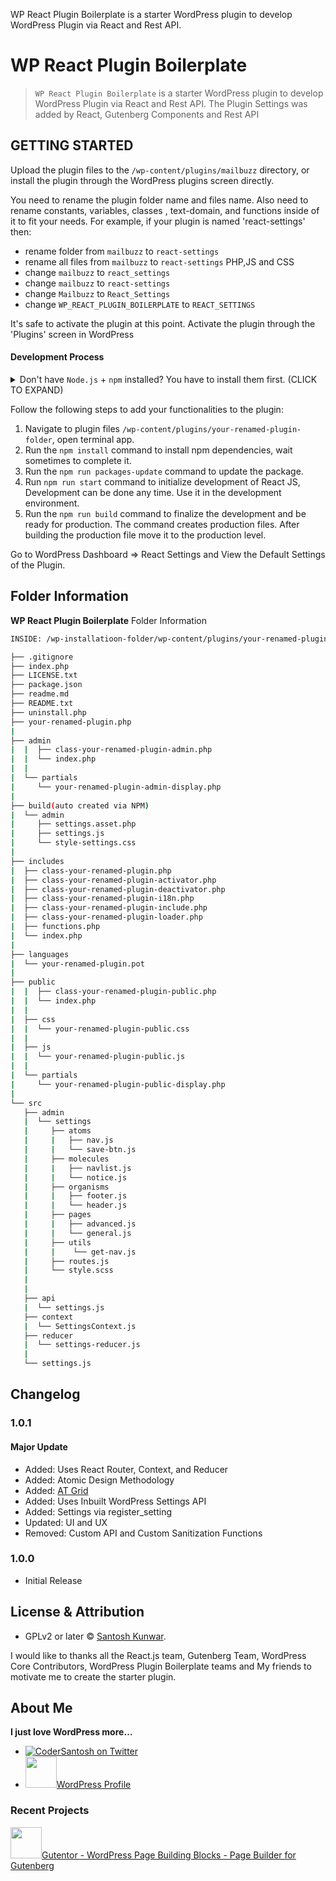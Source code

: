 WP React Plugin Boilerplate is a starter WordPress plugin to develop WordPress Plugin via React and Rest API.

# WP React Plugin Boilerplate

>`WP React Plugin Boilerplate` is a starter WordPress plugin to develop WordPress Plugin via React and Rest API. The Plugin Settings was added by React, Gutenberg Components and Rest API

## GETTING STARTED

Upload the plugin files to the `/wp-content/plugins/mailbuzz` directory, or install the plugin through the WordPress plugins screen directly.

You need to rename the plugin folder name and files name. Also need to rename constants, variables, classes , text-domain, and functions inside of it to fit your needs. For example, if your plugin is named 'react-settings' then:

* rename folder from `mailbuzz` to `react-settings`
* rename all files from `mailbuzz` to `react-settings` PHP,JS and CSS
* change `mailbuzz` to `react_settings`
* change `mailbuzz` to `react-settings`
* change `Mailbuzz` to `React_Settings`
* change `WP_REACT_PLUGIN_BOILERPLATE` to `REACT_SETTINGS`

It's safe to activate the plugin at this point. Activate the plugin through the 'Plugins' screen in WordPress

#### Development Process

<details>
 <summary> Don't have <code>Node.js</code> + <code>npm</code> installed? You have to install them first. (CLICK TO EXPAND)</summary>

Go to the Node's site [download + install](https://nodejs.org/en/download/) Node on your system. This will install both `Node.js` and `npm`, i.e., node package manager — the command line interface of Node.js.

You can verify the install by opening your terminal app and typing...

```sh
node -v
# Results into 7.19.1 — or installed version.

npm -v
# Results into v14.15.1 — or installed version.
```
</details>

Follow the following steps to add your functionalities to the plugin:

1. Navigate to plugin files `/wp-content/plugins/your-renamed-plugin-folder`, open terminal app.
2. Run the `npm install` command to install npm dependencies, wait sometimes to complete it.
3. Run the `npm run packages-update` command to update the package.
4. Run `npm run start` command to initialize development of React JS, Development can be done any time. Use it in the development environment.
5. Run the `npm run build` command to finalize the development and be ready for production. The command creates production files. After building the production file move it to the production level.

Go to WordPress Dashboard => React Settings and View the Default Settings of the Plugin.

## Folder Information

<strong>WP React Plugin Boilerplate</strong> Folder Information

```sh
INSIDE: /wp-installatioon-folder/wp-content/plugins/your-renamed-plugin-folder

├── .gitignore
├── index.php
├── LICENSE.txt
├── package.json
├── readme.md
├── README.txt
├── uninstall.php
├── your-renamed-plugin.php
|
├── admin
|  |  ├── class-your-renamed-plugin-admin.php
|  |  └── index.php
|  |
|  └── partials
|     └── your-renamed-plugin-admin-display.php
|
├── build(auto created via NPM)
|  └── admin
|     ├── settings.asset.php
|     ├── settings.js
|     └── style-settings.css
|
├── includes
|  ├── class-your-renamed-plugin.php
|  ├── class-your-renamed-plugin-activator.php
|  ├── class-your-renamed-plugin-deactivator.php
|  ├── class-your-renamed-plugin-i18n.php
|  ├── class-your-renamed-plugin-include.php
|  ├── class-your-renamed-plugin-loader.php
|  ├── functions.php
|  └── index.php
|
├── languages
|  └── your-renamed-plugin.pot
|
├── public
|  |  ├── class-your-renamed-plugin-public.php
|  |  └── index.php
|  |
|  ├── css
|  |  └── your-renamed-plugin-public.css
|  |
|  ├── js
|  |  └── your-renamed-plugin-public.js
|  |
|  └── partials
|     └── your-renamed-plugin-public-display.php
|
└── src
   ├── admin
   |  └── settings
   |     ├── atoms
   |     |   ├── nav.js
   |     |   └── save-btn.js
   |     ├── molecules
   |     |   ├── navlist.js
   |     |   └── notice.js
   |     ├── organisms
   |     |   ├── footer.js
   |     |   └── header.js
   |     ├── pages
   |     |   ├── advanced.js
   |     |   └── general.js
   |     ├── utils
   |     |    └── get-nav.js
   |     ├── routes.js
   |     └── style.scss
   |  
   |
   ├── api
   |  └── settings.js
   ├── context
   |  └── SettingsContext.js
   ├── reducer
   |  └── settings-reducer.js
   |
   └── settings.js
```

## Changelog

### 1.0.1
#### Major Update
* Added: Uses React Router, Context, and Reducer
* Added: Atomic Design Methodology
* Added: [AT Grid](https://github.com/jamesstanley/at-grid)
* Added: Uses Inbuilt WordPress Settings API
* Added: Settings via register_setting
* Updated: UI and UX
* Removed: Custom API and Custom Sanitization Functions

### 1.0.0
* Initial Release

## License & Attribution
- GPLv2 or later © [Santosh Kunwar](https://twitter.com/jamesstanley).

I would like to thanks all the React.js team, Gutenberg Team, WordPress Core Contributors, WordPress Plugin Boilerplate teams and My friends to motivate me to create the starter plugin.


## About Me
<strong>I just love WordPress more…</strong>

- [![CoderSantosh on Twitter](https://img.shields.io/twitter/follow/jamesstanley.svg)](https://twitter.com/jamesstanley/)
- <a href="https://profiles.wordpress.org/jamesstanley/" target="_blank"><img src="https://s.w.org/style/images/about/WordPress-logotype-wmark.png" width="50" height="50" />WordPress Profile</a>

### Recent Projects
<a href="https://wordpress.org/plugins/gutentor/" target="_blank"><img src="https://ps.w.org/gutentor/assets/icon.svg" width="50" height="50" />Gutentor - WordPress Page Building Blocks - Page Builder for Gutenberg</a>
